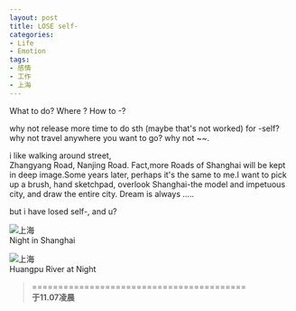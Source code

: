```yaml
---
layout: post
title: LOSE self-
categories:
- Life
- Emotion
tags:
- 感情
- 工作
- 上海
---
```


What to do? Where ? How to -?  

why not release more time to do sth (maybe that's not worked) for -self? why not travel anywhere you want to go?  why not ~~.  

i like walking around street,  
Zhangyang Road, Nanjing Road. Fact,more Roads of Shanghai will be kept in deep image.Some years later, perhaps it's the same to me.I want to pick up a brush, hand sketchpad, overlook Shanghai-the model and impetuous city, and draw the entire city. Dream is always .....  

but i have losed self-, and u?


![上海](http://i.imgur.com/xJra8.jpg)    
Night in Shanghai

![上海](http://i.imgur.com/X0c2F.jpg)  
Huangpu River at Night


> =========================================          
> __于11.07凌晨__     